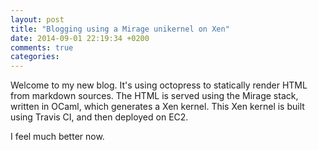 ```yaml
---
layout: post
title: "Blogging using a Mirage unikernel on Xen"
date: 2014-09-01 22:19:34 +0200
comments: true
categories: 
---
```


Welcome to my new blog. It's using octopress to statically render HTML from
markdown sources. The HTML is served using the Mirage stack, written in OCaml,
which generates a Xen kernel. This Xen kernel is built using Travis CI, and
then deployed on EC2.

I feel much better now.
